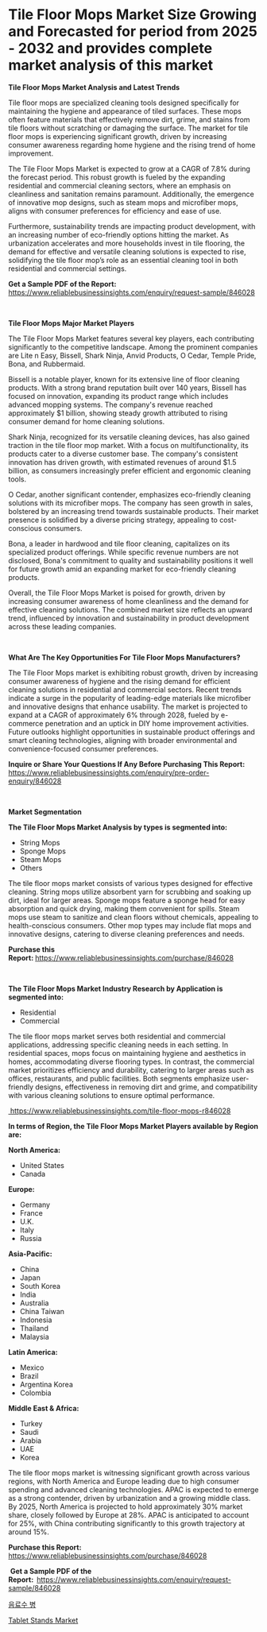 <p><h1>Tile Floor Mops Market Size Growing and Forecasted for period from 2025 - 2032 and provides complete market analysis of this market</h1></p><p><strong>Tile Floor Mops Market Analysis and Latest Trends</strong></p>
<p><p>Tile floor mops are specialized cleaning tools designed specifically for maintaining the hygiene and appearance of tiled surfaces. These mops often feature materials that effectively remove dirt, grime, and stains from tile floors without scratching or damaging the surface. The market for tile floor mops is experiencing significant growth, driven by increasing consumer awareness regarding home hygiene and the rising trend of home improvement.</p><p>The Tile Floor Mops Market is expected to grow at a CAGR of 7.8% during the forecast period. This robust growth is fueled by the expanding residential and commercial cleaning sectors, where an emphasis on cleanliness and sanitation remains paramount. Additionally, the emergence of innovative mop designs, such as steam mops and microfiber mops, aligns with consumer preferences for efficiency and ease of use. </p><p>Furthermore, sustainability trends are impacting product development, with an increasing number of eco-friendly options hitting the market. As urbanization accelerates and more households invest in tile flooring, the demand for effective and versatile cleaning solutions is expected to rise, solidifying the tile floor mop’s role as an essential cleaning tool in both residential and commercial settings.</p></p>
<p><strong>Get a Sample PDF of the Report:&nbsp;</strong> <a href="https://www.reliablebusinessinsights.com/enquiry/request-sample/846028?utm_campaign=2391&utm_medium=2&utm_source=Github&utm_content=ia&utm_term=08022025&utm_id=tile-floor-mops">https://www.reliablebusinessinsights.com/enquiry/request-sample/846028</a></p>
<p>&nbsp;</p>
<p><strong>Tile Floor Mops Major Market Players</strong></p>
<p><p>The Tile Floor Mops Market features several key players, each contributing significantly to the competitive landscape. Among the prominent companies are Lite n Easy, Bissell, Shark Ninja, Anvid Products, O Cedar, Temple Pride, Bona, and Rubbermaid.</p><p>Bissell is a notable player, known for its extensive line of floor cleaning products. With a strong brand reputation built over 140 years, Bissell has focused on innovation, expanding its product range which includes advanced mopping systems. The company's revenue reached approximately $1 billion, showing steady growth attributed to rising consumer demand for home cleaning solutions.</p><p>Shark Ninja, recognized for its versatile cleaning devices, has also gained traction in the tile floor mop market. With a focus on multifunctionality, its products cater to a diverse customer base. The company's consistent innovation has driven growth, with estimated revenues of around $1.5 billion, as consumers increasingly prefer efficient and ergonomic cleaning tools.</p><p>O Cedar, another significant contender, emphasizes eco-friendly cleaning solutions with its microfiber mops. The company has seen growth in sales, bolstered by an increasing trend towards sustainable products. Their market presence is solidified by a diverse pricing strategy, appealing to cost-conscious consumers.</p><p>Bona, a leader in hardwood and tile floor cleaning, capitalizes on its specialized product offerings. While specific revenue numbers are not disclosed, Bona's commitment to quality and sustainability positions it well for future growth amid an expanding market for eco-friendly cleaning products.</p><p>Overall, the Tile Floor Mops Market is poised for growth, driven by increasing consumer awareness of home cleanliness and the demand for effective cleaning solutions. The combined market size reflects an upward trend, influenced by innovation and sustainability in product development across these leading companies.</p></p>
<p>&nbsp;</p>
<p><strong>What Are The Key Opportunities For Tile Floor Mops Manufacturers?</strong></p>
<p><p>The Tile Floor Mops market is exhibiting robust growth, driven by increasing consumer awareness of hygiene and the rising demand for efficient cleaning solutions in residential and commercial sectors. Recent trends indicate a surge in the popularity of leading-edge materials like microfiber and innovative designs that enhance usability. The market is projected to expand at a CAGR of approximately 6% through 2028, fueled by e-commerce penetration and an uptick in DIY home improvement activities. Future outlooks highlight opportunities in sustainable product offerings and smart cleaning technologies, aligning with broader environmental and convenience-focused consumer preferences.</p></p>
<p><strong>Inquire or Share Your Questions If Any Before Purchasing This Report:</strong> <a href="https://www.reliablebusinessinsights.com/enquiry/pre-order-enquiry/846028?utm_campaign=2391&utm_medium=2&utm_source=Github&utm_content=ia&utm_term=08022025&utm_id=tile-floor-mops">https://www.reliablebusinessinsights.com/enquiry/pre-order-enquiry/846028</a></p>
<p>&nbsp;</p>
<p><strong>Market Segmentation</strong></p>
<p><strong>The Tile Floor Mops Market Analysis by types is segmented into:</strong></p>
<p><ul><li>String Mops</li><li>Sponge Mops</li><li>Steam Mops</li><li>Others</li></ul></p>
<p><p>The tile floor mops market consists of various types designed for effective cleaning. String mops utilize absorbent yarn for scrubbing and soaking up dirt, ideal for larger areas. Sponge mops feature a sponge head for easy absorption and quick drying, making them convenient for spills. Steam mops use steam to sanitize and clean floors without chemicals, appealing to health-conscious consumers. Other mop types may include flat mops and innovative designs, catering to diverse cleaning preferences and needs.</p></p>
<p><strong>Purchase this Report:&nbsp;</strong><a href="https://www.reliablebusinessinsights.com/purchase/846028?utm_campaign=2391&utm_medium=2&utm_source=Github&utm_content=ia&utm_term=08022025&utm_id=tile-floor-mops">https://www.reliablebusinessinsights.com/purchase/846028</a></p>
<p>&nbsp;</p>
<p><strong>The Tile Floor Mops Market Industry Research by Application is segmented into:</strong></p>
<p><ul><li>Residential</li><li>Commercial</li></ul></p>
<p><p>The tile floor mops market serves both residential and commercial applications, addressing specific cleaning needs in each setting. In residential spaces, mops focus on maintaining hygiene and aesthetics in homes, accommodating diverse flooring types. In contrast, the commercial market prioritizes efficiency and durability, catering to larger areas such as offices, restaurants, and public facilities. Both segments emphasize user-friendly designs, effectiveness in removing dirt and grime, and compatibility with various cleaning solutions to ensure optimal performance.</p></p>
<p><a href="https://www.reliablebusinessinsights.com/tile-floor-mops-r846028?utm_campaign=2391&utm_medium=2&utm_source=Github&utm_content=ia&utm_term=08022025&utm_id=tile-floor-mops">&nbsp;https://www.reliablebusinessinsights.com/tile-floor-mops-r846028</a></p>
<p><strong>In terms of Region, the Tile Floor Mops Market Players available by Region are:</strong></p>
<p>
    <p> <strong> North America: </strong>
        <ul>
            <li>United States</li>
            <li>Canada</li>
        </ul>
        </p> 
    <p> <strong> Europe: </strong>
        <ul>
            <li>Germany</li>
            <li>France</li>
            <li>U.K.</li>
            <li>Italy</li>
            <li>Russia</li>
        </ul>
        </p> 
    <p> <strong> Asia-Pacific: </strong>
        <ul>
            <li>China</li>
            <li>Japan</li>
            <li>South Korea</li>
            <li>India</li>
            <li>Australia</li>
            <li>China Taiwan</li>
            <li>Indonesia</li>
            <li>Thailand</li>
            <li>Malaysia</li>
        </ul>
        </p> 
    <p> <strong> Latin America: </strong>
        <ul>
            <li>Mexico</li>
            <li>Brazil</li>
            <li>Argentina Korea</li>
            <li>Colombia</li>
        </ul>
        </p> 
    <p> <strong> Middle East & Africa: </strong>
        <ul>
            <li>Turkey</li>
            <li>Saudi</li>
            <li>Arabia</li>
            <li>UAE</li>
            <li>Korea</li>
        </ul>
    </p>
    </p>
<p><p>The tile floor mops market is witnessing significant growth across various regions, with North America and Europe leading due to high consumer spending and advanced cleaning technologies. APAC is expected to emerge as a strong contender, driven by urbanization and a growing middle class. By 2025, North America is projected to hold approximately 30% market share, closely followed by Europe at 28%. APAC is anticipated to account for 25%, with China contributing significantly to this growth trajectory at around 15%.</p></p>
<p><strong>Purchase this Report: </strong><a href="https://www.reliablebusinessinsights.com/purchase/846028?utm_campaign=2391&utm_medium=2&utm_source=Github&utm_content=ia&utm_term=08022025&utm_id=tile-floor-mops">https://www.reliablebusinessinsights.com/purchase/846028</a></p>
<p>&nbsp;<strong>Get a Sample PDF of the Report:&nbsp;&nbsp;</strong><a href="https://www.reliablebusinessinsights.com/enquiry/request-sample/846028?utm_campaign=2391&utm_medium=2&utm_source=Github&utm_content=ia&utm_term=08022025&utm_id=tile-floor-mops">https://www.reliablebusinessinsights.com/enquiry/request-sample/846028</a></p>
<p><strong></strong></p>
<p><p><a href="https://github.com/laholand/Market-Research-Report-List-7/blob/main/532984535870.md?utm_campaign=2391&utm_medium=2&utm_source=Github&utm_content=ia&utm_term=08022025&utm_id=tile-floor-mops">음료수 병</a></p><p><a href="https://github.com/hartsockdonnette82/Market-Research-Report-List-1/blob/main/tablet-stands-market.md?utm_campaign=2391&utm_medium=2&utm_source=Github&utm_content=ia&utm_term=08022025&utm_id=tile-floor-mops">Tablet Stands Market</a></p></p>